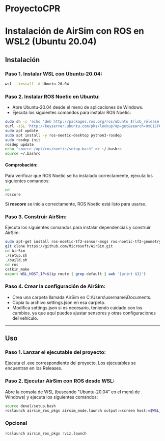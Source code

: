 # ProyectoCPR

# Instalación de AirSim con ROS en WSL2 (Ubuntu 20.04)

## Instalación

### Paso 1. Instalar WSL con Ubuntu-20.04:
```bash
wsl --install -d Ubuntu-20.04
```

### Paso 2. Instalar ROS Noetic en Ubuntu:
- Abre Ubuntu-20.04 desde el menú de aplicaciones de Windows.
- Ejecuta los siguientes comandos para instalar ROS Noetic:
```bash
sudo sh -c 'echo "deb http://packages.ros.org/ros/ubuntu $(lsb_release -sc) main" > /etc/apt/sources.list.d/ros-latest.list'
curl -sSL 'http://keyserver.ubuntu.com/pks/lookup?op=get&search=0xC1CF6E31E6BADE8868B172B4F42ED6FBAB17C654' | sudo apt-key add -
sudo apt update
sudo apt install -y ros-noetic-desktop python3-rosdep
sudo rosdep init
rosdep update
echo "source /opt/ros/noetic/setup.bash" >> ~/.bashrc
source ~/.bashrc
```
#### Comprobación:
Para verificar que ROS Noetic se ha instalado correctamente, ejecuta los siguientes comandos:
```bash
cd
roscore
```
Si **roscore** se inicia correctamente, ROS Noetic está listo para usarse.

### Paso 3. Construir AirSim:
Ejecuta los siguientes comandos para instalar dependencias y construir AirSim:
```bash
sudo apt-get install ros-noetic-tf2-sensor-msgs ros-noetic-tf2-geometry-msgs ros-noetic-mavros*
git clone https://github.com/Microsoft/AirSim.git
cd AirSim
./setup.sh
./build.sh
cd ros
catkin_make
export WSL_HOST_IP=$(ip route | grep default | awk '{print $3}')
```
### Paso 4. Crear la configuración de AirSim:
- Crea una carpeta llamada AirSim en C:\Users\username\Documents.
- Copia tu archivo settings.json en esa carpeta.
- Modifica settings.json si es necesario, teniendo cuidado con los cambios, ya que aquí puedes ajustar sensores y otras configuraciones del vehículo.

---

## Uso

### Paso 1. Lanzar el ejecutable del proyecto:
Ejecuta el .exe correspondiente del proyecto. Los ejecutables se encuentran en los Releases.

### Paso 2. Ejecutar AirSim con ROS desde WSL:
Abre la consola de WSL (buscando "Ubuntu-20.04" en el menú de Windows) y ejecuta los siguientes comandos:
```bash
source devel/setup.bash
roslaunch airsim_ros_pkgs airsim_node.launch output:=screen host:=$WSL_HOST_IP
```
### Opcional
```bash
roslaunch airsim_ros_pkgs rviz.launch
```


